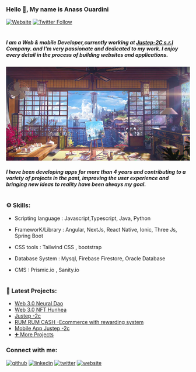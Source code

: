 ### Hello 👋,  My name is **Anass Ouardini**
 


[![Website](https://img.shields.io/website?label=ouardinianass.me&style=for-the-badge&url=https%3A%2F%2Fouardinianass.me)](https://ouardinianass.me/)
[![Twitter Follow](https://img.shields.io/twitter/follow/fojyro?color=1DA1F2&logo=twitter&style=for-the-badge)](https://twitter.com/intent/follow?original_referer=https%3A%2F%2Fgithub.com%2FcodeSTACKr&screen_name=fojyro)
#


##### I am a Web & mobile Developer,currently working at [Justep-2C s.r.l](https://www.linkedin.com/company/2c-italy/) Company.  and I'm very passionate and dedicated to my work. I enjoy every detail in the process of building websites and applications.
![I am a Web/mobile Developer, and I'm very passionate and dedicated to my work. I enjoy every detail in the process of building websites and applications.](https://github.com/ouardini14/ouardini14/blob/main/rovpv7i4doc31.jpg)

#####  I have been developing apps for more than 4 years and contributing to a variety of projects in the past, improving the user experience and bringing new ideas to reality have been always my goal.

#


### ⚙ Skills: 
   
   - Scripting language : Javascript,Typescript, Java, Python

   - FrameworK/Library : Angular, NextJs, React Native, Ionic, Three Js, Spring Boot
   
   - CSS tools : Tailwind CSS , bootstrap

   - Database System : Mysql, Firebase Firestore, Oracle Database
 
   - CMS : Prismic.io , Sanity.io
 
 #
 
### 📅 Latest Projects: 

   
   - [Web 3.0 Neural Dao](https://neural-crypto.web.app/)
   - [Web 3.0 NFT Hunhea](https://hunhea.biz/home)
   - [Justep  -2c ](https://justep-three.web.app/Home)
   - [RUM RUM CASH -Ecommerce with rewarding system ](https://next-js-store-ecommerce.vercel.app/)
   - [Mobile App Justep  -2c](https://ouardinianass.me/)
   - [➕ More Projects](https://ouardinianass.me/)


### Connect with me: 
[<img src='https://cdn.jsdelivr.net/npm/simple-icons@3.0.1/icons/github.svg' alt='github' height='40'>](https://github.com/https://github.com/ouardini14)  [<img src='https://cdn.jsdelivr.net/npm/simple-icons@3.0.1/icons/linkedin.svg' alt='linkedin' height='40'>](https://www.linkedin.com/in/https://www.linkedin.com/in/anass-ouardini//)  [<img src='https://cdn.jsdelivr.net/npm/simple-icons@3.0.1/icons/twitter.svg' alt='twitter' height='40'>](https://twitter.com/https://twitter.com/fojyro)  [<img src='https://cdn.jsdelivr.net/npm/simple-icons@3.0.1/icons/icloud.svg' alt='website' height='40'>](https://ouardinianass.me/)  





